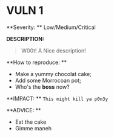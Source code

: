 VULN 1
=======

**Severity: ** Low/Medium/Critical

**DESCRIPTION:**
>W00t!
>A Nice description!

**How to reproduce: **
- Make a yummy chocolat cake;
- Add some Morrocoan pot;
- Who's the __boss__ now?

**IMPACT: ** `This might kill ya p0n3y`

**ADVICE: **
+ Eat the cake
+ Gimme maneh
